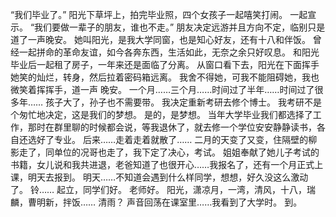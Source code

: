 “我们毕业了。”
阳光下草坪上，拍完毕业照，四个女孩子一起嘻笑打闹。
一起宣示。
“我们要做一辈子的朋友，谁也不走。”
朋友决定远游并且方向不定，临别只是道了一声晚安。
她叫阳光，是我大学同窗，也是知心好友，还有十八和伴饭。
曾经一起拼命的革命友谊，如今各奔东西，生活如此，无奈之余只好叹息。
和阳光毕业后一起租了房子，一年来还是面临了分离。
从窗口看下去，阳光在下面挥手她笑的灿烂，转身，然后拉着密码箱远离。
我舍不得她，可我不能阻碍她，我也微笑着挥挥手，道一声 晚安。
一个月……三个月……时间过了半年……时间过了很多年……
孩子大了，孙子也不需要带。
我决定重新考研去修个博士。
我考研不是个匆忙地决定，这是我们的梦想。
是的，是梦想。
当年大学毕业我们都选择了工作，那时在群里聊的时候都会说，等我退休了，就去修一个学位安安静静读书，各自还选好了专业。
后来……走着走着就散了……
二月的天变了又变，住隔壁的柳影走了，同单位的况哥也走了，我下定了决心，考试。
姐姐奉献了她儿子考试的书籍，女儿说和我共进退，老爸知道了也很开心……我报名了，还有一个月正式上课，明天去报到。
明天……不知道会遇到什么样同学，想想，好久没这么激动了。
铃……
起立，同学们好。
老师好。
阳光，潇凉月，一湾，清风，十八，瑞麟，曹明新，拌饭……
清雨？
声音回荡在课室里……我看到了大学时。
到。

